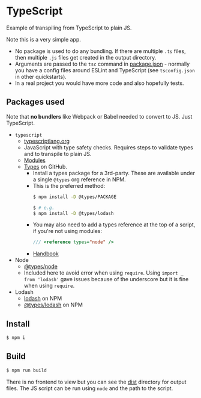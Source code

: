 # TypeScript

Example of transpiling from TypeScript to plain JS. 

Note this is a very simple app.

- No package is used to do any bundling. If there are multiple `.ts` files, then multiple `.js` files get created in the output directory.
- Arguments are passed to the `tsc` command in [package.json](package.json) - normally you have a config files around ESLint and TypeScript (see `tsconfig.json` in other quickstarts).
- In a real project you would have more code and also hopefully tests. 


## Packages used

Note that **no bundlers** like Webpack or Babel needed to convert to JS. Just TypeScript.

- `typescript`
    - [typescriptlang.org](https://www.typescriptlang.org/)
    - JavaScript with type safety checks. Requires steps to validate types and to transpile to plain JS.
    - [Modules](https://www.typescriptlang.org/Handbook#modules)
    - [Types](https://github.com/DefinitelyTyped/DefinitelyTyped/) on GitHub.
        - Install a types package for a 3rd-party. These are available under a single `@types` org reference in NPM.
        - This is the preferred method:
            ```sh
            $ npm install -D @types/PACKAGE
            
            $ # e.g.
            $ npm install -D @types/lodash
            ```
        -  You may also need to add a types reference at the top of a script, if you're not using modules:
            ```typescript
            /// <reference types="node" />
            ```
        - [Handbook](http://www.typescriptlang.org/docs/handbook/declaration-files/consumption.html)
- Node
    - [@types/node](https://www.npmjs.com/package/@types/node)
    - Included here to avoid error when using `require`. Using `import _ from 'lodash'` gave issues because of the underscore but it is fine when using `require`.
- Lodash
    - [lodash](https://www.npmjs.com/package/lodash) on NPM
    - [@types/lodash](https://www.npmjs.com/package/@types/lodash) on NPM


## Install

```sh
$ npm i
```


## Build

```sh
$ npm run build
```

There is no frontend to view but you can see the [dist](dist/) directory for output files. The JS script can be run using `node` and the path to the script.
